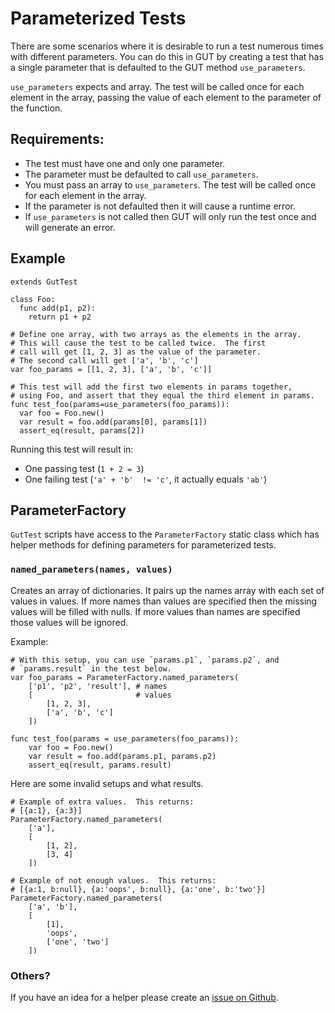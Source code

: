 # Parameterized Tests
There are some scenarios where it is desirable to run a test numerous times with different parameters.  You can do this in GUT by creating a test that has a single parameter that is defaulted to the GUT method `use_parameters`.

`use_parameters` expects and array.  The test will be called once for each element in the array, passing the value of each element to the parameter of the function.

## Requirements:
* The test must have one and only one parameter.
* The parameter must be defaulted to call `use_parameters`.
* You must pass an array to `use_parameters`.  The test will be called once for each element in the array.
* If the parameter is not defaulted then it will cause a runtime error.
* If `use_parameters` is not called then GUT will only run the test once and will generate an error.


## Example

``` gdscript
extends GutTest

class Foo:
  func add(p1, p2):
    return p1 + p2

# Define one array, with two arrays as the elements in the array.
# This will cause the test to be called twice.  The first
# call will get [1, 2, 3] as the value of the parameter.
# The second call will get ['a', 'b', 'c']
var foo_params = [[1, 2, 3], ['a', 'b', 'c']]

# This test will add the first two elements in params together,
# using Foo, and assert that they equal the third element in params.
func test_foo(params=use_parameters(foo_params)):
  var foo = Foo.new()
  var result = foo.add(params[0], params[1])
  assert_eq(result, params[2])
```
Running this test will result in:
* One passing test (`1 + 2 = 3`)
* One failing test (`'a' + 'b'  != 'c'`, it actually equals `'ab'`)

## ParameterFactory
`GutTest` scripts have access to the `ParameterFactory` static class which has helper methods for defining parameters for parameterized tests.

### `named_parameters(names, values)`
Creates an array of dictionaries.  It pairs up the names array with each set of values in values.  If more names than values are specified then the missing values will be filled with nulls.  If more values than names are specified those values will be ignored.

Example:
``` gdscript
# With this setup, you can use `params.p1`, `params.p2`, and
# `params.result` in the test below.
var foo_params = ParameterFactory.named_parameters(
    ['p1', 'p2', 'result'], # names
    [                       # values
        [1, 2, 3],
        ['a', 'b', 'c']
    ])

func test_foo(params = use_parameters(foo_params)):
    var foo = Foo.new()
    var result = foo.add(params.p1, params.p2)
    assert_eq(result, params.result)
```

Here are some invalid setups and what results.
``` gdscript
# Example of extra values.  This returns:
# [{a:1}, {a:3}]
ParameterFactory.named_parameters(
    ['a'],
    [
        [1, 2],
        [3, 4]
    ])

# Example of not enough values.  This returns:
# [{a:1, b:null}, {a:'oops', b:null}, {a:'one', b:'two'}]
ParameterFactory.named_parameters(
    ['a', 'b'],
    [
        [1],
        'oops',
        ['one', 'two']
    ])
```

### Others?
If you have an idea for a helper please create an [issue on Github](https://github.com/bitwes/Gut/issues).
